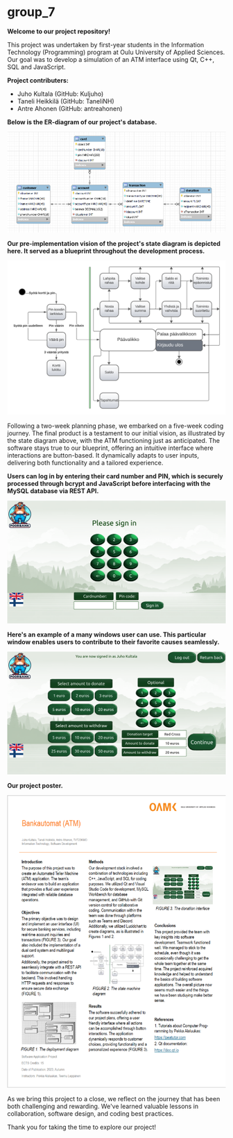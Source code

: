 # group_7

<strong>Welcome to our project repository!</strong> 

This project was undertaken by first-year students in the Information Technology (Programming) program at Oulu University of Applied Sciences. Our goal was to develop a simulation of an ATM interface using Qt, C++, SQL and JavaScript. 

<strong>Project contributers:</strong>

- Juho Kultala (GitHub: Kuljuho)
- Taneli Heikkilä (GitHub: TaneliNH)
- Antre Ahonen (GitHub: antreahonen)

<strong>Below is the ER-diagram of our project's database.</strong>

![ER-diagram](Pictures/tietokanta.png)

<strong>Our pre-implementation vision of the project's state diagram is depicted here. It served as a blueprint throughout the development process.</strong>

![State machine diagram](Pictures/tilakaaviogroup7.png)

Following a two-week planning phase, we embarked on a five-week coding journey. The final product is a testament to our initial vision, as illustrated by the state diagram above, with the ATM functioning just as anticipated. The software stays true to our blueprint, offering an intuitive interface where interactions are button-based. It dynamically adapts to user inputs, delivering both functionality and a tailored experience.

<strong>Users can log in by entering their card number and PIN, which is securely processed through bcrypt and JavaScript before interfacing with the MySQL database via REST API.</strong>

![Sign in window](Pictures/signinwindow.png)

<strong>Here's an example of a many windows user can use. This particular window enables users to contribute to their favorite causes seamlessly.</strong>

![Donation window](Pictures/donationprntscrn.png)

<strong>Our project poster.</strong>

![Project poster](Pictures/posteri.png)

As we bring this project to a close, we reflect on the journey that has been both challenging and rewarding. We've learned valuable lessons in collaboration, software design, and coding best practices.

Thank you for taking the time to explore our project!




